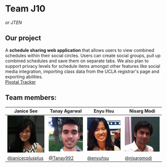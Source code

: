 # Team J10
*or JTEN*

## Our project
A **schedule sharing web application** that allows users to view combined schedules within their social circles. Users can create social groups, pull up combined schedules and save them on separate tabs. We also plan to support privacy levels for schedule items amongst other features like social media integration, importing class data from the UCLA registrar's page and exporting abilities.  
[Pivotal Tracker](https://www.pivotaltracker.com/n/projects/1446722)

## Team members:
**J**anice See | **T**anay Agarwal | **E**nyu Hsu | **N**isarg Modi
---|---|---|---
![Janice](images/janice.png?raw=true "Janice") | ![Tanay](images/tanay.png?raw=true "Tanay") | ![Enyu](images/enyu.png?raw=true "Enyu") | ![Nisarg](images/nisarg.png?raw=true "Nisarg")
[@janicecplusplus](https://github.com/janicecplusplus) | [@Tanay992](https://github.com/Tanay992) | [@enyuhsu](https://github.com/enyuhsu) | [@nisargmodi](https://github.com/nisargmodi)
